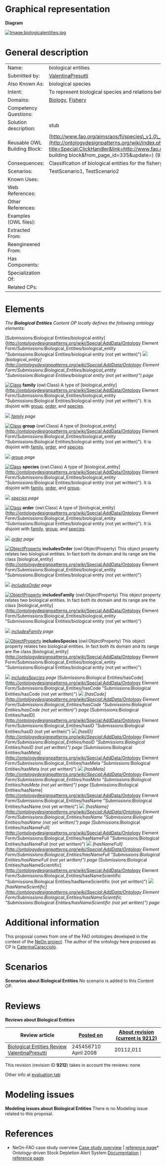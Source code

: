 #  Graphical representation


__Diagram__




[![Image:biologicalentities.jpg](./Biologicalentities.jpg)](../Image/Biologicalentities.jpg.md "Image:biologicalentities.jpg")




#  General description




|  |  |
| --- | --- |
|  Name: |  biological entities |
|  Submitted by: | [ValentinaPresutti](../User/ValentinaPresutti.md "User:ValentinaPresutti") |
|  Also Known As: |  biological species |
|  Intent: |  To represent biological species and relations between them. |
|  Domains: | [Biology](../Community/Biology.md "Community:Biology"), [Fishery](../Community/Fishery.md "Community:Fishery") |
|  Competency Questions: |  |
|  Solution description: |  stub |
|  Reusable OWL Building Block: | [http://www.fao.org/aims/aos/fi/species\_v1.0\_model.owl](http://ontologydesignpatterns.org/wiki/index.php?title=Special:ClickHandler&link=http://www.fao.org/aims/aos/fi/species_v1.0_model.owl&message=OWL building block&from_page_id=335&update=) (929) |
|  Consequences: |  Classification of biological entities for the fishery domain. |
|  Scenarios: |  TestScenario1, TestScenario2 |
|  Known Uses: |  |
|  Web References: |  |
|  Other References: |  |
|  Examples (OWL files): |  |
|  Extracted From: |  |
|  Reengineered From: |  |
|  Has Components: |  |
|  Specialization Of: |  |
|  Related CPs: |  |


  




#  Elements


_The __Biological Entities__ Content OP locally defines the following ontology elements:_



[Submissions:Biological Entities/biological entity](http://ontologydesignpatterns.org/wiki/Special:AddData/Ontology Element Form/Submissions:Biological_Entities/biological_entity "Submissions:Biological Entities/biological entity (not yet written)") [![](./11px-ArrowRight.gif)](../Image/ArrowRight.gif.md "ArrowRight.gif") _[biological\_entity](http://ontologydesignpatterns.org/wiki/Special:AddData/Ontology Element Form/Submissions:Biological_Entities/biological_entity "Submissions:Biological Entities/biological entity (not yet written)") page_

[![Class](./20px-Class.gif)](../Image/Class.gif.md "Class") __family__ (owl:Class) A type of  [biological\_entity](http://ontologydesignpatterns.org/wiki/Special:AddData/Ontology Element Form/Submissions:Biological_Entities/biological_entity "Submissions:Biological Entities/biological entity (not yet written)"). It is disjoint with  [group](./Biological_Entities/group.md "Submissions:Biological Entities/group"),  [order](./Biological_Entities/order.md "Submissions:Biological Entities/order"), and  [species](./Biological_Entities/species.md "Submissions:Biological Entities/species"). 



 [![](./11px-ArrowRight.gif)](../Image/ArrowRight.gif.md "ArrowRight.gif") _[family](./Biological_Entities/family.md "Submissions:Biological Entities/family") page_

[![Class](./20px-Class.gif)](../Image/Class.gif.md "Class") __group__ (owl:Class) A type of  [biological\_entity](http://ontologydesignpatterns.org/wiki/Special:AddData/Ontology Element Form/Submissions:Biological_Entities/biological_entity "Submissions:Biological Entities/biological entity (not yet written)"). It is disjoint with  [family](./Biological_Entities/family.md "Submissions:Biological Entities/family"),  [order](./Biological_Entities/order.md "Submissions:Biological Entities/order"), and  [species](./Biological_Entities/species.md "Submissions:Biological Entities/species"). 



 [![](./11px-ArrowRight.gif)](../Image/ArrowRight.gif.md "ArrowRight.gif") _[group](./Biological_Entities/group.md "Submissions:Biological Entities/group") page_

[![Class](./20px-Class.gif)](../Image/Class.gif.md "Class") __species__ (owl:Class) A type of  [biological\_entity](http://ontologydesignpatterns.org/wiki/Special:AddData/Ontology Element Form/Submissions:Biological_Entities/biological_entity "Submissions:Biological Entities/biological entity (not yet written)"). It is disjoint with  [family](./Biological_Entities/family.md "Submissions:Biological Entities/family"),  [order](./Biological_Entities/order.md "Submissions:Biological Entities/order"), and  [group](./Biological_Entities/group.md "Submissions:Biological Entities/group"). 



 [![](./11px-ArrowRight.gif)](../Image/ArrowRight.gif.md "ArrowRight.gif") _[species](./Biological_Entities/species.md "Submissions:Biological Entities/species") page_

[![Class](./20px-Class.gif)](../Image/Class.gif.md "Class") __order__ (owl:Class) A type of  [biological\_entity](http://ontologydesignpatterns.org/wiki/Special:AddData/Ontology Element Form/Submissions:Biological_Entities/biological_entity "Submissions:Biological Entities/biological entity (not yet written)"). It is disjoint with  [family](./Biological_Entities/family.md "Submissions:Biological Entities/family"),  [group](./Biological_Entities/group.md "Submissions:Biological Entities/group"), and  [species](./Biological_Entities/species.md "Submissions:Biological Entities/species"). 



 [![](./11px-ArrowRight.gif)](../Image/ArrowRight.gif.md "ArrowRight.gif") _[order](./Biological_Entities/order.md "Submissions:Biological Entities/order") page_

[![ObjectProperty](./20px-ObjectProperty.gif)](../Image/ObjectProperty.gif.md "ObjectProperty") __includesOrder__ (owl:ObjectProperty) This object property relates two biological entities. In fact both its domain and its range are the class  [biological\_entity](http://ontologydesignpatterns.org/wiki/Special:AddData/Ontology Element Form/Submissions:Biological_Entities/biological_entity "Submissions:Biological Entities/biological entity (not yet written)")



 [![](./11px-ArrowRight.gif)](../Image/ArrowRight.gif.md "ArrowRight.gif") _[includesOrder](./Biological_Entities/includesOrder.md "Submissions:Biological Entities/includesOrder") page_

[![ObjectProperty](./20px-ObjectProperty.gif)](../Image/ObjectProperty.gif.md "ObjectProperty") __includesFamily__ (owl:ObjectProperty) This object property relates two biological entities. In fact both its domain and its range are the class  [biological\_entity](http://ontologydesignpatterns.org/wiki/Special:AddData/Ontology Element Form/Submissions:Biological_Entities/biological_entity "Submissions:Biological Entities/biological entity (not yet written)")



 [![](./11px-ArrowRight.gif)](../Image/ArrowRight.gif.md "ArrowRight.gif") _[includesFamily](./Biological_Entities/includesFamily.md "Submissions:Biological Entities/includesFamily") page_

[![ObjectProperty](./20px-ObjectProperty.gif)](../Image/ObjectProperty.gif.md "ObjectProperty") __includesSpecies__ (owl:ObjectProperty) This object property relates two biological entities. In fact both its domain and its range are the class  [biological\_entity](http://ontologydesignpatterns.org/wiki/Special:AddData/Ontology Element Form/Submissions:Biological_Entities/biological_entity "Submissions:Biological Entities/biological entity (not yet written)")



 [![](./11px-ArrowRight.gif)](../Image/ArrowRight.gif.md "ArrowRight.gif") _[includesSpecies](./Biological_Entities/includesSpecies.md "Submissions:Biological Entities/includesSpecies") page_
[Submissions:Biological Entities/hasCode](http://ontologydesignpatterns.org/wiki/Special:AddData/Ontology Element Form/Submissions:Biological_Entities/hasCode "Submissions:Biological Entities/hasCode (not yet written)") [![](./11px-ArrowRight.gif)](../Image/ArrowRight.gif.md "ArrowRight.gif") _[hasCode](http://ontologydesignpatterns.org/wiki/Special:AddData/Ontology Element Form/Submissions:Biological_Entities/hasCode "Submissions:Biological Entities/hasCode (not yet written)") page_
[Submissions:Biological Entities/hasID](http://ontologydesignpatterns.org/wiki/Special:AddData/Ontology Element Form/Submissions:Biological_Entities/hasID "Submissions:Biological Entities/hasID (not yet written)") [![](./11px-ArrowRight.gif)](../Image/ArrowRight.gif.md "ArrowRight.gif") _[hasID](http://ontologydesignpatterns.org/wiki/Special:AddData/Ontology Element Form/Submissions:Biological_Entities/hasID "Submissions:Biological Entities/hasID (not yet written)") page_
[Submissions:Biological Entities/hasMeta](http://ontologydesignpatterns.org/wiki/Special:AddData/Ontology Element Form/Submissions:Biological_Entities/hasMeta "Submissions:Biological Entities/hasMeta (not yet written)") [![](./11px-ArrowRight.gif)](../Image/ArrowRight.gif.md "ArrowRight.gif") _[hasMeta](http://ontologydesignpatterns.org/wiki/Special:AddData/Ontology Element Form/Submissions:Biological_Entities/hasMeta "Submissions:Biological Entities/hasMeta (not yet written)") page_
[Submissions:Biological Entities/hasName](http://ontologydesignpatterns.org/wiki/Special:AddData/Ontology Element Form/Submissions:Biological_Entities/hasName "Submissions:Biological Entities/hasName (not yet written)") [![](./11px-ArrowRight.gif)](../Image/ArrowRight.gif.md "ArrowRight.gif") _[hasName](http://ontologydesignpatterns.org/wiki/Special:AddData/Ontology Element Form/Submissions:Biological_Entities/hasName "Submissions:Biological Entities/hasName (not yet written)") page_
[Submissions:Biological Entities/hasNameFull](http://ontologydesignpatterns.org/wiki/Special:AddData/Ontology Element Form/Submissions:Biological_Entities/hasNameFull "Submissions:Biological Entities/hasNameFull (not yet written)") [![](./11px-ArrowRight.gif)](../Image/ArrowRight.gif.md "ArrowRight.gif") _[hasNameFull](http://ontologydesignpatterns.org/wiki/Special:AddData/Ontology Element Form/Submissions:Biological_Entities/hasNameFull "Submissions:Biological Entities/hasNameFull (not yet written)") page_
[Submissions:Biological Entities/hasNameScientific](http://ontologydesignpatterns.org/wiki/Special:AddData/Ontology Element Form/Submissions:Biological_Entities/hasNameScientific "Submissions:Biological Entities/hasNameScientific (not yet written)") [![](./11px-ArrowRight.gif)](../Image/ArrowRight.gif.md "ArrowRight.gif") _[hasNameScientific](http://ontologydesignpatterns.org/wiki/Special:AddData/Ontology Element Form/Submissions:Biological_Entities/hasNameScientific "Submissions:Biological Entities/hasNameScientific (not yet written)") page_
#  Additional information


This proposal comes from one of the FAO ontologies developed in the context of the [NeOn project](http://www.neon-project.org "http://www.neon-project.org"). The author of the ontology here proposed as CP is [CaterinaCaracciolo](../User/CaterinaCaracciolo.md "User:CaterinaCaracciolo").



#  Scenarios



__Scenarios about Biological Entities__
No scenario is added to this Content OP.




#  Reviews



__Reviews about Biological Entities__


| Review article | [Posted on](../Property/CreationDate.md "Property:CreationDate") | [About revision (current is 9212)](../Property/ReviewAboutVersion.md "Property:ReviewAboutVersion") |
| --- | --- | --- |
| [Biological Entities Review ValentinaPresutti](../Reviews/Biological_Entities_Review_ValentinaPresutti.md "Reviews:Biological Entities Review ValentinaPresutti") | 245456710 April 2008 | 20112,011 |


This revision (revision ID __9212__) takes in account the reviews: none


Other info at [evaluation tab](http://ontologydesignpatterns.org/wiki/index.php?title=Submissions:Biological_Entities&action=evaluation "http://ontologydesignpatterns.org/wiki/index.php?title=Submissions:Biological_Entities&action=evaluation")




  




#  Modeling issues



__Modeling issues about Biological Entities__
There is no Modeling issue related to this proposal.




  




#  References


* NeOn-FAO case study overview [Case study overview](http://aims.fao.org/website/NeON/sub2 "http://aims.fao.org/website/NeON/sub2") | [reference page](../Community/References/NeOn-FAO-Case-study.md "Community:References/NeOn-FAO-Case-study")* Ontology-driven Stock Depletion Alert System [Documentation](http://www.neon-project.org/web-content/index.php?option=com_content&view=article&id=26&Itemid=46 "http://www.neon-project.org/web-content/index.php?option=com_content&view=article&id=26&Itemid=46") | [reference page](../Community/References/NeOn-FAO-Ontology-driven-Stock-Depletion-Alert-System.md "Community:References/NeOn-FAO-Ontology-driven-Stock-Depletion-Alert-System")